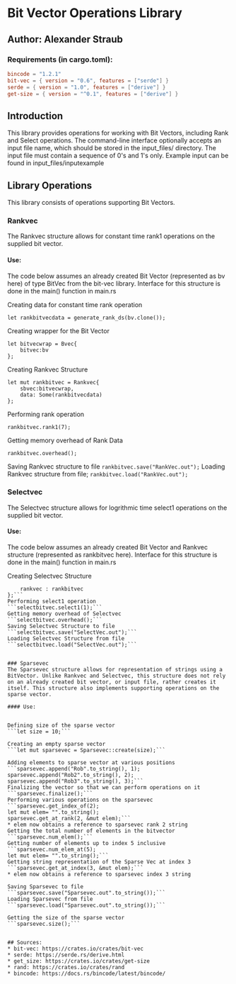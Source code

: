 # Bit Vector Operations Library

## Author: Alexander Straub

### Requirements (in cargo.toml):
```toml
bincode = "1.2.1"
bit-vec = { version = "0.6", features = ["serde"] }
serde = { version = "1.0", features = ["derive"] }
get-size = { version = "^0.1", features = ["derive"] }
```
## Introduction
This library provides operations for working with Bit Vectors, including Rank and Select operations. The command-line interface optionally accepts an input file name, which should be stored in the input_files/ directory. The input file must contain a sequence of 0's and 1's only. Example input can be found in input_files/inputexample

## Library Operations
This library consists of operations supporting Bit Vectors.

### Rankvec
 
The Rankvec structure allows for constant time rank1 operations on the supplied bit vector.

#### Use:
The code below assumes an already created Bit Vector (represented as bv here) of type BitVec from the bit-vec library. Interface for this structure is done in the main() function in main.rs

Creating data for constant time rank operation
```
let rankbitvecdata = generate_rank_ds(bv.clone());
```
Creating wrapper for the Bit Vector
```
let bitvecwrap = Bvec{
    bitvec:bv
};
```
Creating Rankvec Structure
```
let mut rankbitvec = Rankvec{
    sbvec:bitvecwrap,
    data: Some(rankbitvecdata)
};
```
Performing rank operation
```
rankbitvec.rank1(7);
```
Getting memory overhead of Rank Data
```
rankbitvec.overhead();
```
Saving Rankvec structure to file 
```rankbitvec.save("RankVec.out");```
Loading Rankvec structure from file;
```rankbitvec.load("RankVec.out");```


### Selectvec

The Selectvec structure allows for logrithmic time select1 operations on the supplied bit vector.

#### Use: 
The code below assumes an already created Bit Vector and Rankvec structure (represented as rankbitvec here). Interface for this structure is done in the main() function in main.rs


Creating Selectvec Structure
```let mut selectbitvec =  Selectvec{
    rankvec : rankbitvec
};```
Performing select1 operation
```selectbitvec.select1(1);```
Getting memory overhead of Selectvec
```selectbitvec.overhead();```
Saving Selectvec Structure to file
```selectbitvec.save("SelectVec.out");```
Loading Selectvec Structure from file
```selectbitvec.load("SelectVec.out");```


### Sparsevec
The Sparsevec structure allows for representation of strings using a BitVector. Unlike Rankvec and Selectvec, this structure does not rely on an already created bit vector, or input file, rather creates it itself. This structure also implements supporting operations on the sparse vector.

#### Use:


Defining size of the sparse vector
```let size = 10;```

Creating an empty sparse vector 
```let mut sparsevec = Sparsevec::create(size);```

Adding elements to sparse vector at various positions
```sparsevec.append("Rob".to_string(), 1);
sparsevec.append("Rob2".to_string(), 2);
sparsevec.append("Rob3".to_string(), 3);```
Finalizing the vector so that we can perform operations on it
```sparsevec.finalize();```
Performing various operations on the sparsevec
```sparsevec.get_index_of(2);
let mut elem= "".to_string();
sparsevec.get_at_rank(2, &mut elem);```
* elem now obtains a reference to sparsevec rank 2 string
Getting the total number of elements in the bitvector
```sparsevec.num_elem();```
Getting number of elements up to index 5 inclusive
```sparsevec.num_elem_at(5);
let mut elem= "".to_string();```
Getting string representation of the Sparse Vec at index 3
```sparsevec.get_at_index(3, &mut elem);```
* elem now obtains a reference to sparsevec index 3 string

Saving Sparsevec to file
```sparsevec.save("Sparsevec.out".to_string());```
Loading Sparsevec from file
```sparsevec.load("Sparsevec.out".to_string());```

Getting the size of the sparse vector
```sparsevec.size();```


## Sources:
* bit-vec: https://crates.io/crates/bit-vec
* serde: https://serde.rs/derive.html
* get_size: https://crates.io/crates/get-size
* rand: https://crates.io/crates/rand
* bincode: https://docs.rs/bincode/latest/bincode/












